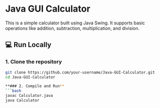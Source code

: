 # Java GUI Calculator

This is a simple calculator built using Java Swing. It supports basic operations like addition, subtraction, multiplication, and division.

## 💻 Run Locally

### 1. Clone the repository
```bash
git clone https://github.com/your-username/Java-GUI-Calculator.git
cd Java-GUI-Calculator

**### 2. Compile and Run**
```bash
javac Calculator.java
java Calculator

